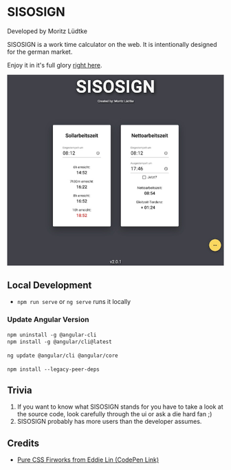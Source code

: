 # SISOSIGN

Developed by Moritz Lüdtke

SISOSIGN is a work time calculator on the web. It is intentionally designed for the german market.

Enjoy it in it's full glory [right here](https://sisosign.herokuapp.com/).

![SISOSIGN Screenshot](./readme-content/SISOSIGN-Screenshot.png "SISOSIGN Screenshot")

## Local Development
- `npm run serve` or `ng serve` runs it locally

### Update Angular Version

```shell
npm uninstall -g @angular-cli
npm install -g @angular/cli@latest

ng update @angular/cli @angular/core

npm install --legacy-peer-deps
```


## Trivia

1. If you want to know what SISOSIGN stands for you have to take a look at the source code, look carefully through the ui or ask a die hard fan ;)
2. SISOSIGN probably has more users than the developer assumes.

## Credits

- [Pure CSS Firworks from Eddie Lin (CodePen Link)](https://codepen.io/yshlin/pen/ylDEk)
